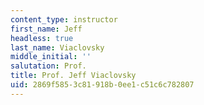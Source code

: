 ```yaml
---
content_type: instructor
first_name: Jeff
headless: true
last_name: Viaclovsky
middle_initial: ''
salutation: Prof.
title: Prof. Jeff Viaclovsky
uid: 2869f585-3c81-918b-0ee1-c51c6c782807
---
```

